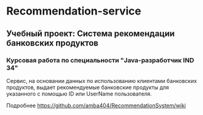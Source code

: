 # Recommendation-service
## Учебный проект: Система рекомендации банковских продуктов
### Курсовая работа по специальности "Java-разработчик IND 34"


Сервис, на основании данных по использованию клиентами банковских продуктов, 
выдает рекомендуемые банковские продукты для указанного с помощью ID или UserName пользователя.

Подробнее https://github.com/amba404/RecommendationSystem/wiki
